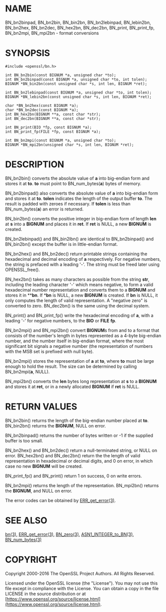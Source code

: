 # NAME

BN\_bn2binpad,
BN\_bn2bin, BN\_bin2bn, BN\_bn2lebinpad, BN\_lebin2bn, BN\_bn2hex, BN\_bn2dec,
BN\_hex2bn, BN\_dec2bn, BN\_print, BN\_print\_fp, BN\_bn2mpi,
BN\_mpi2bn - format conversions

# SYNOPSIS

    #include <openssl/bn.h>

    int BN_bn2bin(const BIGNUM *a, unsigned char *to);
    int BN_bn2binpad(const BIGNUM *a, unsigned char *to, int tolen);
    BIGNUM *BN_bin2bn(const unsigned char *s, int len, BIGNUM *ret);

    int BN_bn2lebinpad(const BIGNUM *a, unsigned char *to, int tolen);
    BIGNUM *BN_lebin2bn(const unsigned char *s, int len, BIGNUM *ret);

    char *BN_bn2hex(const BIGNUM *a);
    char *BN_bn2dec(const BIGNUM *a);
    int BN_hex2bn(BIGNUM **a, const char *str);
    int BN_dec2bn(BIGNUM **a, const char *str);

    int BN_print(BIO *fp, const BIGNUM *a);
    int BN_print_fp(FILE *fp, const BIGNUM *a);

    int BN_bn2mpi(const BIGNUM *a, unsigned char *to);
    BIGNUM *BN_mpi2bn(unsigned char *s, int len, BIGNUM *ret);

# DESCRIPTION

BN\_bn2bin() converts the absolute value of **a** into big-endian form
and stores it at **to**. **to** must point to BN\_num\_bytes(**a**) bytes of
memory.

BN\_bn2binpad() also converts the absolute value of **a** into big-endian form
and stores it at **to**. **tolen** indicates the length of the output buffer
**to**. The result is padded with zeroes if necessary. If **tolen** is less than
BN\_num\_bytes(**a**) an error is returned.

BN\_bin2bn() converts the positive integer in big-endian form of length
**len** at **s** into a **BIGNUM** and places it in **ret**. If **ret** is
NULL, a new **BIGNUM** is created.

BN\_bn2lebinpad() and BN\_bin2lbn() are identical to BN\_bn2binpad() and
BN\_bin2bn() except the buffer is in little-endian format.

BN\_bn2hex() and BN\_bn2dec() return printable strings containing the
hexadecimal and decimal encoding of **a** respectively. For negative
numbers, the string is prefaced with a leading '-'. The string must be
freed later using OPENSSL\_free().

BN\_hex2bn() takes as many characters as possible from the string **str**,
including the leading character '-' which means negative, to form a valid
hexadecimal number representation and converts them to a **BIGNUM** and
stores it in \*\***bn**. If \***bn** is NULL, a new **BIGNUM** is created. If
**bn** is NULL, it only computes the length of valid representation.
A "negative zero" is converted to zero.
BN\_dec2bn() is the same using the decimal system.

BN\_print() and BN\_print\_fp() write the hexadecimal encoding of **a**,
with a leading '-' for negative numbers, to the **BIO** or **FILE**
**fp**.

BN\_bn2mpi() and BN\_mpi2bn() convert **BIGNUM**s from and to a format
that consists of the number's length in bytes represented as a 4-byte
big-endian number, and the number itself in big-endian format, where
the most significant bit signals a negative number (the representation
of numbers with the MSB set is prefixed with null byte).

BN\_bn2mpi() stores the representation of **a** at **to**, where **to**
must be large enough to hold the result. The size can be determined by
calling BN\_bn2mpi(**a**, NULL).

BN\_mpi2bn() converts the **len** bytes long representation at **s** to
a **BIGNUM** and stores it at **ret**, or in a newly allocated **BIGNUM**
if **ret** is NULL.

# RETURN VALUES

BN\_bn2bin() returns the length of the big-endian number placed at **to**.
BN\_bin2bn() returns the **BIGNUM**, NULL on error.

BN\_bn2binpad() returns the number of bytes written or -1 if the supplied
buffer is too small.

BN\_bn2hex() and BN\_bn2dec() return a null-terminated string, or NULL
on error. BN\_hex2bn() and BN\_dec2bn() return the the length of valid
representation in hexadecimal or decimal digits, and 0 on error, in which
case no new **BIGNUM** will be created.

BN\_print\_fp() and BN\_print() return 1 on success, 0 on write errors.

BN\_bn2mpi() returns the length of the representation. BN\_mpi2bn()
returns the **BIGNUM**, and NULL on error.

The error codes can be obtained by [ERR\_get\_error(3)](http://man.he.net/man3/ERR_get_error).

# SEE ALSO

[bn(3)](http://man.he.net/man3/bn), [ERR\_get\_error(3)](http://man.he.net/man3/ERR_get_error), [BN\_zero(3)](http://man.he.net/man3/BN_zero),
[ASN1\_INTEGER\_to\_BN(3)](http://man.he.net/man3/ASN1_INTEGER_to_BN),
[BN\_num\_bytes(3)](http://man.he.net/man3/BN_num_bytes)

# COPYRIGHT

Copyright 2000-2016 The OpenSSL Project Authors. All Rights Reserved.

Licensed under the OpenSSL license (the "License").  You may not use
this file except in compliance with the License.  You can obtain a copy
in the file LICENSE in the source distribution or at
[https://www.openssl.org/source/license.html](https://www.openssl.org/source/license.html).
